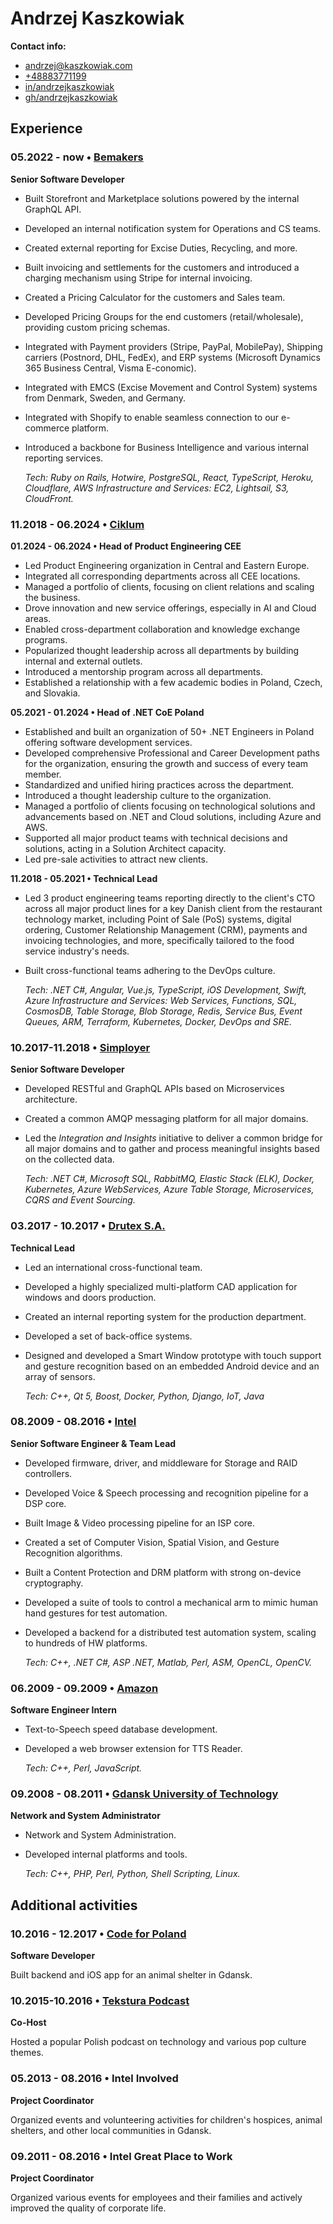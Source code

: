 # Andrzej Kaszkowiak

**Contact info:**
- [andrzej@kaszkowiak.com](mailto://andrzej@kaszkowiak.com)
- [+48883771199](tel:+48883771199)
- [in/andrzejkaszkowiak](https://linkedin.com/in/andrzejkaszkowiak)
- [gh/andrzejkaszkowiak](https://github.com/andrzejkaszkowiak)

## Experience

### 05.2022 - now • [Bemakers](https://bemakers.com/)

**Senior Software Developer**

- Built Storefront and Marketplace solutions powered by the internal GraphQL API.
- Developed an internal notification system for Operations and CS teams.
- Created external reporting for Excise Duties, Recycling, and more.
- Built invoicing and settlements for the customers and introduced a charging mechanism using Stripe for internal invoicing.
- Created a Pricing Calculator for the customers and Sales team.
- Developed Pricing Groups for the end customers (retail/wholesale), providing custom pricing schemas.
- Integrated with Payment providers (Stripe, PayPal, MobilePay), Shipping carriers (Postnord, DHL, FedEx), and ERP systems (Microsoft Dynamics 365 Business Central, Visma E-conomic).
- Integrated with EMCS (Excise Movement and Control System) systems from Denmark, Sweden, and Germany.
- Integrated with Shopify to enable seamless connection to our e-commerce platform.
- Introduced a backbone for Business Intelligence and various internal reporting services.

	_Tech: Ruby on Rails, Hotwire, PostgreSQL, React, TypeScript, Heroku, Cloudflare, AWS Infrastructure and Services: EC2, Lightsail, S3, CloudFront._

### 11.2018 - 06.2024 • [Ciklum](https://www.ciklum.com/)

**01.2024 - 06.2024 • Head of Product Engineering CEE**

- Led Product Engineering organization in Central and Eastern Europe.
- Integrated all corresponding departments across all CEE locations.
- Managed a portfolio of clients, focusing on client relations and scaling the business.
- Drove innovation and new service offerings, especially in AI and Cloud areas.
- Enabled cross-department collaboration and knowledge exchange programs.
- Popularized thought leadership across all departments by building internal and external outlets.
- Introduced a mentorship program across all departments.
- Established a relationship with a few academic bodies in Poland, Czech, and Slovakia.

**05.2021 - 01.2024 • Head of .NET CoE Poland**

- Established and built an organization of 50+ .NET Engineers in Poland offering software development services.
- Developed comprehensive Professional and Career Development paths for the organization, ensuring the growth and success of every team member.
- Standardized and unified hiring practices across the department.
- Introduced a thought leadership culture to the organization.
- Managed a portfolio of clients focusing on technological solutions and advancements based on .NET and Cloud solutions, including Azure and AWS.
- Supported all major product teams with technical decisions and solutions, acting in a Solution Architect capacity.
- Led pre-sale activities to attract new clients.

**11.2018 - 05.2021 • Technical Lead**

- Led 3 product engineering teams reporting directly to the client's CTO across all major product lines for a key Danish client from the restaurant technology market, including Point of Sale (PoS) systems, digital ordering, Customer Relationship Management (CRM), payments and invoicing technologies, and more, specifically tailored to the food service industry's needs.
- Built cross-functional teams adhering to the DevOps culture.

	_Tech: .NET C#, Angular, Vue.js, TypeScript, iOS Development, Swift, Azure Infrastructure and Services: Web Services, Functions, SQL, CosmosDB, Table Storage, Blob Storage, Redis, Service Bus, Event Queues, ARM, Terraform, Kubernetes, Docker, DevOps and SRE._

### 10.2017-11.2018 • [Simployer](https://simployer.com/)

**Senior Software Developer**

- Developed RESTful and GraphQL APIs based on Microservices architecture.
- Created a common AMQP messaging platform for all major domains.
- Led the _Integration and Insights_ initiative to deliver a common bridge for all major domains and to gather and process meaningful insights based on the collected data.

	_Tech: .NET C#, Microsoft SQL, RabbitMQ, Elastic Stack (ELK), Docker, Kubernetes, Azure WebServices, Azure Table Storage, Microservices, CQRS and Event Sourcing._

### 03.2017 - 10.2017 • [Drutex S.A.](https://www.drutex.eu/)

**Technical Lead**

- Led an international cross-functional team.
- Developed a highly specialized multi-platform CAD application for windows and doors production.
- Created an internal reporting system for the production department.
- Developed a set of back-office systems.
- Designed and developed a Smart Window prototype with touch support and gesture recognition based on an embedded Android device and an array of sensors.

	_Tech: C++, Qt 5, Boost, Docker, Python, Django, IoT, Java_

### 08.2009 - 08.2016 • [Intel](https://www.intel.com/)

**Senior Software Engineer & Team Lead**

- Developed firmware, driver, and middleware for Storage and RAID controllers.
- Developed Voice & Speech processing and recognition pipeline for a DSP core.
- Built Image & Video processing pipeline for an ISP core.
- Created a set of Computer Vision, Spatial Vision, and Gesture Recognition algorithms.
- Built a Content Protection and DRM platform with strong on-device cryptography.
- Developed a suite of tools to control a mechanical arm to mimic human hand gestures for test automation.
- Developed a backend for a distributed test automation system, scaling to hundreds of HW platforms.

	_Tech: C++, .NET C#, ASP .NET, Matlab, Perl, ASM, OpenCL, OpenCV._

### 06.2009 - 09.2009 • [Amazon](https://www.aboutamazon.com/)

**Software Engineer Intern**

- Text-to-Speech speed database development.
- Developed a web browser extension for TTS Reader.

	_Tech: C++, Perl, JavaScript._

### 09.2008 - 08.2011 • [Gdansk University of Technology](https://pg.edu.pl/en)

**Network and System Administrator**

- Network and System Administration.
- Developed internal platforms and tools.

	_Tech: C++, PHP, Perl, Python, Shell Scripting, Linux._

## Additional activities

### 10.2016 - 12.2017 • [Code for Poland](https://kodujdlapolski.pl/)

**Software Developer**

Built backend and iOS app for an animal shelter in Gdansk.

### 10.2015-10.2016 • [Tekstura Podcast](https://itunes.apple.com/pl/podcast/tekstura-podcast/id1052531473?mt=2)

**Co-Host**

Hosted a popular Polish podcast on technology and various pop culture themes.

### 05.2013 - 08.2016 • Intel Involved

**Project Coordinator**

Organized events and volunteering activities for children's hospices, animal shelters, and other local communities in Gdansk.

### 09.2011 - 08.2016 • Intel Great Place to Work

**Project Coordinator**

Organized various events for employees and their families and actively improved the quality of corporate life.
